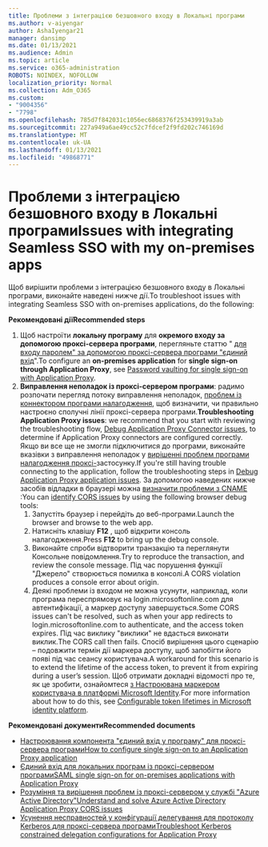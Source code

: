 ```yaml
---
title: Проблеми з інтеграцією безшовного входу в Локальні програми
ms.author: v-aiyengar
author: AshaIyengar21
manager: dansimp
ms.date: 01/13/2021
ms.audience: Admin
ms.topic: article
ms.service: o365-administration
ROBOTS: NOINDEX, NOFOLLOW
localization_priority: Normal
ms.collection: Adm_O365
ms.custom:
- "9004356"
- "7798"
ms.openlocfilehash: 785d7f842031c1056ec6868376f253439919a3ab
ms.sourcegitcommit: 227a949a6ae49cc52c7fdcef2f9fd202c746169d
ms.translationtype: MT
ms.contentlocale: uk-UA
ms.lasthandoff: 01/13/2021
ms.locfileid: "49868771"
---
```

# <a name="issues-with-integrating-seamless-sso-with-my-on-premises-apps"></a><span data-ttu-id="4d506-102">Проблеми з інтеграцією безшовного входу в Локальні програми</span><span class="sxs-lookup"><span data-stu-id="4d506-102">Issues with integrating Seamless SSO with my on-premises apps</span></span>

<span data-ttu-id="4d506-103">Щоб вирішити проблеми з інтеграцією безшовного входу в Локальні програми, виконайте наведені нижче дії.</span><span class="sxs-lookup"><span data-stu-id="4d506-103">To troubleshoot issues with integrating Seamless SSO with on-premises applications, do the following:</span></span>

<span data-ttu-id="4d506-104">**Рекомендовані дії**</span><span class="sxs-lookup"><span data-stu-id="4d506-104">**Recommended steps**</span></span>

1. <span data-ttu-id="4d506-105">Щоб настроїти **локальну програму** для **окремого входу за допомогою проксі-сервера програми**, перегляньте статтю " [для входу паролем" за допомогою проксі-сервера програми "єдиний вхід](https://docs.microsoft.com/azure/active-directory/manage-apps/application-proxy-configure-single-sign-on-password-vaulting)".</span><span class="sxs-lookup"><span data-stu-id="4d506-105">To configure an **on-premises application** for **single sign-on through Application Proxy**, see [Password vaulting for single sign-on with Application Proxy](https://docs.microsoft.com/azure/active-directory/manage-apps/application-proxy-configure-single-sign-on-password-vaulting).</span></span>
1. <span data-ttu-id="4d506-106">**Виправлення неполадок із проксі-сервером програми**: радимо розпочати перегляд потоку виправлення неполадок, [проблем із коннектором програми налагодження](https://docs.microsoft.com/azure/active-directory/manage-apps/application-proxy-debug-connectors), щоб визначити, чи правильно настроєно сполучні лінії проксі-сервера програми.</span><span class="sxs-lookup"><span data-stu-id="4d506-106">**Troubleshooting Application Proxy issues**: we recommend that you start with reviewing the troubleshooting flow, [Debug Application Proxy Connector issues](https://docs.microsoft.com/azure/active-directory/manage-apps/application-proxy-debug-connectors), to determine if Application Proxy connectors are configured correctly.</span></span> <span data-ttu-id="4d506-107">Якщо ви все ще не змогли підключитися до програми, виконайте вказівки з виправлення неполадок у [вирішенні проблем програми налагодження проксі-](https://docs.microsoft.com/azure/active-directory/manage-apps/application-proxy-debug-apps)застосунку.</span><span class="sxs-lookup"><span data-stu-id="4d506-107">If you're still having trouble connecting to the application, follow the troubleshooting steps in [Debug Application Proxy application issues](https://docs.microsoft.com/azure/active-directory/manage-apps/application-proxy-debug-apps).</span></span> <span data-ttu-id="4d506-108">За допомогою наведених нижче засобів відладки в браузері можна [визначити проблеми з CNAME](https://docs.microsoft.com/azure/active-directory/manage-apps/application-proxy-understand-cors-issues#understand-and-identify-cors-issues) :</span><span class="sxs-lookup"><span data-stu-id="4d506-108">You can [identify CORS issues](https://docs.microsoft.com/azure/active-directory/manage-apps/application-proxy-understand-cors-issues#understand-and-identify-cors-issues) by using the following browser debug tools:</span></span>
    1. <span data-ttu-id="4d506-109">Запустіть браузер і перейдіть до веб-програми.</span><span class="sxs-lookup"><span data-stu-id="4d506-109">Launch the browser and browse to the web app.</span></span>
    1. <span data-ttu-id="4d506-110">Натисніть клавішу **F12** , щоб відкрити консоль налагодження.</span><span class="sxs-lookup"><span data-stu-id="4d506-110">Press **F12** to bring up the debug console.</span></span>
    1. <span data-ttu-id="4d506-111">Виконайте спроби відтворити транзакцію та переглянути Консольне повідомлення.</span><span class="sxs-lookup"><span data-stu-id="4d506-111">Try to reproduce the transaction, and review the console message.</span></span> <span data-ttu-id="4d506-112">Під час порушення функції "Джерело" створюється помилка в консолі.</span><span class="sxs-lookup"><span data-stu-id="4d506-112">A CORS violation produces a console error about origin.</span></span>
    1. <span data-ttu-id="4d506-113">Деякі проблеми із входом не можна усунути, наприклад, коли програма переспрямовує на login.microsoftonline.com для автентифікації, а маркер доступу завершується.</span><span class="sxs-lookup"><span data-stu-id="4d506-113">Some CORS issues can't be resolved, such as when your app redirects to login.microsoftonline.com to authenticate, and the access token expires.</span></span> <span data-ttu-id="4d506-114">Під час виклику "виклики" не вдасться виконати виклик.</span><span class="sxs-lookup"><span data-stu-id="4d506-114">The CORS call then fails.</span></span> <span data-ttu-id="4d506-115">Спосіб вирішення цього сценарію – подовжити термін дії маркера доступу, щоб запобігти його появі під час сеансу користувача.</span><span class="sxs-lookup"><span data-stu-id="4d506-115">A workaround for this scenario is to extend the lifetime of the access token, to prevent it from expiring during a user’s session.</span></span> <span data-ttu-id="4d506-116">Щоб отримати докладні відомості про те, як це зробити, ознайомтеся [з Настроювана маркером користувача в платформі Microsoft Identity](https://docs.microsoft.com/azure/active-directory/develop/active-directory-configurable-token-lifetimes).</span><span class="sxs-lookup"><span data-stu-id="4d506-116">For more information about how to do this, see [Configurable token lifetimes in Microsoft identity platform](https://docs.microsoft.com/azure/active-directory/develop/active-directory-configurable-token-lifetimes).</span></span>

<span data-ttu-id="4d506-117">**Рекомендовані документи**</span><span class="sxs-lookup"><span data-stu-id="4d506-117">**Recommended documents**</span></span>

- [<span data-ttu-id="4d506-118">Настроювання компонента "єдиний вхід у програму" для проксі-сервера програми</span><span class="sxs-lookup"><span data-stu-id="4d506-118">How to configure single sign-on to an Application Proxy application</span></span>](https://docs.microsoft.com/azure/active-directory/manage-apps/application-proxy-config-sso-how-to)
- [<span data-ttu-id="4d506-119">Єдиний вхід для локальних програм із проксі-сервером програми</span><span class="sxs-lookup"><span data-stu-id="4d506-119">SAML single sign-on for on-premises applications with Application Proxy</span></span>](https://docs.microsoft.com/azure/active-directory/manage-apps/application-proxy-configure-single-sign-on-on-premises-apps)
- [<span data-ttu-id="4d506-120">Розуміння та вирішення проблем із проксі-сервером у службі "Azure Active Directory"</span><span class="sxs-lookup"><span data-stu-id="4d506-120">Understand and solve Azure Active Directory Application Proxy CORS issues</span></span>](https://docs.microsoft.com/azure/active-directory/manage-apps/application-proxy-understand-cors-issues#solutions-for-application-proxy-cors-issues)
- [<span data-ttu-id="4d506-121">Усунення несправностей у конфігурації делегування для протоколу Kerberos для проксі-сервера програми</span><span class="sxs-lookup"><span data-stu-id="4d506-121">Troubleshoot Kerberos constrained delegation configurations for Application Proxy</span></span>](https://docs.microsoft.com/azure/active-directory/manage-apps/application-proxy-back-end-kerberos-constrained-delegation-how-to)